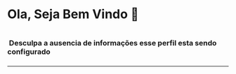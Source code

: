# Ola, Seja Bem Vindo 👋 <h1>


### &nbsp;Desculpa a ausencia de informações esse perfil esta sendo configurado <h3>

---

<!--
**Jrvaldir/Jrvaldir** is a ✨ _special_ ✨ repository because its `README.md` (this file) appears on your GitHub profile.

<div>
  <a href="https://www.instagram.com/valdir_moura/" target="_blank"><img src="https://img.shields.io/badge/Instagram-E4405F?style=for-the-badge&logo=instagram&logoColor=white" target="_blank"></a>
  <a href="https://www.linkedin.com/in/valdir-moura-89bbbb110/" target="_blank"><img src="https://img.shields.io/badge/LinkedIn-0077B5?style=for-the-badge&logo=linkedin&logoColor=white" target="_blank"></a>
  <a href="https://api.whatsapp.com/send/?phone=+5581998049479&text&type=phone_number&app_absent=0" target="_blank"><img src="https://img.shields.io/badge/WhatsApp-25D366?style=for-the-badge&logo=whatsapp&logoColor=white" target="_blank"></a>
</div>



